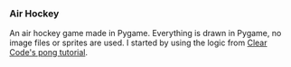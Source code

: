 ### Air Hockey
An air hockey game made in Pygame. Everything is drawn in Pygame, no image files or sprites are used. I started by using the logic from [Clear Code's pong tutorial](https://www.youtube.com/watch?v=Qf3-aDXG8q4).